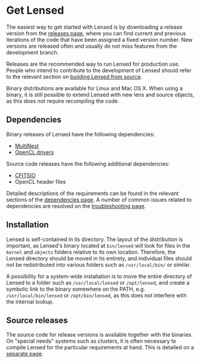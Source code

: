 Get Lensed
==========

The easiest way to get started with Lensed is by downloading a release version
from the [releases page](https://github.com/glenco/lensed/releases), where you
can find current and previous iterations of the code that have been assigned a
fixed version number. New versions are released often and usually do not miss
features from the development branch.

Releases are the recommended way to run Lensed for production use. People who
intend to contribute to the development of Lensed should refer to the relevant
section on [building Lensed from source](building.md).

Binary distributions are available for Linux and Mac OS X. When using a binary,
it is still possible to extend Lensed with new lens and source objects, as this
does not require recompiling the code.


Dependencies
------------

Binary releases of Lensed have the following dependencies:

-   [MultiNest](dependencies.md#multinest)
-   [OpenCL drivers](dependencies.md#opencl)

Source code releases have the following additional dependencies:

-   [CFITSIO](dependencies.md#cfitsio)
-   OpenCL header files

Detailed descriptions of the requirements can be found in the relevant sections
of the [dependencies page](dependencies.md). A number of common issues related
to dependencies are resolved on the [troubleshooting page](troubleshooting.md).


Installation
------------

Lensed is self-contained in its directory. The layout of the distribution is
important, as Lensed's binary located at `bin/lensed` will look for files in
the `kernel` and `objects` folders relative to its own location. Therefore, the
Lensed directory should be moved in its entirety, and individual files should
not be redistributed into various folders such as `/usr/local/bin/` or similar.

A possibility for a system-wide installation is to move the entire directory of
Lensed to a folder such as `/usr/local/lensed` or `/opt/lensed`, and create a
symbolic link to the binary somewhere on the PATH, e.g. `/usr/local/bin/lensed`
or `/opt/bin/lensed`, as this does not interfere with the internal lookup.


Source releases
---------------

The source code for release versions is available together with the binaries.
On "special needs" systems such as clusters, it is often necessary to compile
Lensed for the particular requirements at hand. This is detailed on a [separate
page](building.md).
